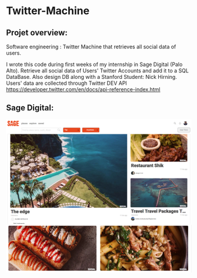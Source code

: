 # Twitter-Machine
## Projet overview:
Software engineering : Twitter Machine that retrieves all social data of users.

I wrote this code during first weeks of my internship in Sage Digital (Palo Alto). 
Retrieve all social data of Users' Twitter Accounts and add it to a SQL DataBase. 
Also design DB along with a Stanford Student: Nick Hirning. 
Users' data are collected through Twitter DEV API https://developer.twitter.com/en/docs/api-reference-index.html

## Sage Digital:

![Image Sage](https://github.com/wlambert01/Twitter-Machine/blob/master/Sage.png)
![Image Sage](https://github.com/wlambert01/Twitter-Machine/blob/master/Sage4.png)

